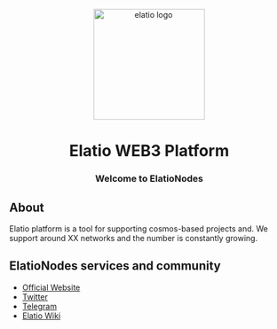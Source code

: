 <p align="center">
  <a href="https://elatio.io" target="_blank" rel="noopener noreferrer"><img width="200" src="https://avatars.githubusercontent.com/u/115081531?s=400&u=772b8f611dfb54d35dac92bff16e149b43496827&v=4" alt="elatio logo"></a>
</p>
<h1 align="center">Elatio WEB3 Platform</h1>
<h3 align="center">Welcome to ElatioNodes</h3>

## About
Elatio platform is a  tool for supporting cosmos-based projects and.
We support around XX networks and the number is constantly growing.

## ElatioNodes services and community
- [Official Website](https://elatio.io)
- [Twitter](https://twitter.com/elationodes)
- [Telegram](https://t.me/elationodes)
- [Elatio Wiki](https://github.com/elationodes/elationodes/wiki)
